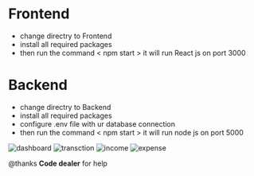# Frontend
  - change directry to Frontend 
  - install all required packages
  - then run the command < npm start > it will run React js on port 3000
# Backend  
  - change directry to Backend
  - install all required packages
  - configure .env file with ur database connection
  - then run the command < npm start > it will run node js on port 5000

  
 ![dashboard](https://github.com/HANAMANTAPPA/My-money-tracker/assets/48180907/e7768765-e343-4700-93aa-e1122c039821)
![transction](https://github.com/HANAMANTAPPA/My-money-tracker/assets/48180907/60fddd46-3367-4b1b-af23-aadc000e353d)
![income](https://github.com/HANAMANTAPPA/My-money-tracker/assets/48180907/63e274b8-97b7-4575-8685-ad544afe3e6a)
![expense](https://github.com/HANAMANTAPPA/My-money-tracker/assets/48180907/259890f3-e6b3-412b-bf1d-11ce269820ac)


@thanks **Code dealer** for help
